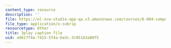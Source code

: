 ```yaml
---
content_type: resource
description: ''
file: https://ol-ocw-studio-app-qa.s3.amazonaws.com/courses/6-004-computation-structures-spring-2017/a9617f4a74155f4aba3c3c051b3a80f5_SlwUHJ4kgjI.vtt
file_type: application/x-subrip
resourcetype: Other
title: 3play caption file
uid: a9617f4a-7415-5f4a-ba3c-3c051b3a80f5
---
```


